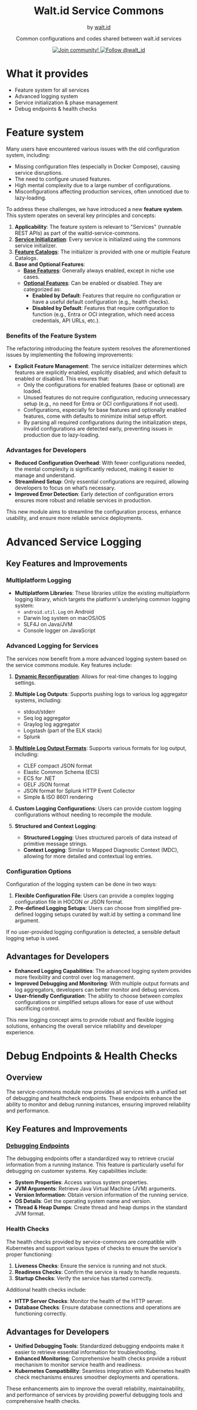 <div align="center">
 <h1>Walt.id Service Commons</h1>
 <span>by </span><a href="https://walt.id">walt.id</a>
    <p>Common configurations and codes shared between walt.id services<p>
<a href="https://walt.id/community">
<img src="https://img.shields.io/badge/Join-The Community-blue.svg?style=flat" alt="Join community!" />
</a>
<a href="https://twitter.com/intent/follow?screen_name=walt_id">
<img src="https://img.shields.io/twitter/follow/walt_id.svg?label=Follow%20@walt_id" alt="Follow @walt_id" />
</a>
</div>

# What it provides

- Feature system for all services
- Advanced logging system
- Service initialization & phase management
- Debug endpoints & health checks

# Feature system

Many users have encountered various issues with the old configuration system, including:

- Missing configuration files (especially in Docker Compose), causing service disruptions.
- The need to configure unused features.
- High mental complexity due to a large number of configurations.
- Misconfigurations affecting production services, often unnoticed due to lazy-loading.


To address these challenges, we have introduced a new **feature system**. This system operates on several key principles and concepts:

1. **Applicability**: The feature system is relevant to "Services" (runnable REST APIs) as part of the waltid-service-commons.
2. [**Service Initialization**](https://github.com/walt-id/waltid-identity/blob/main/waltid-services/waltid-service-commons/src/main/kotlin/id/walt/commons/ServiceCommons.kt): Every service is initialized using the commons service initializer.
3. [**Feature Catalogs**](https://github.com/walt-id/waltid-identity/blob/main/waltid-services/waltid-service-commons/src/main/kotlin/id/walt/commons/featureflag/CommonsFeatureCatalog.kt): The initializer is provided with one or multiple Feature Catalogs.
4. **Base and Optional Features**:
    - [**Base Features**](https://github.com/walt-id/waltid-identity/blob/main/waltid-services/waltid-service-commons/src/main/kotlin/id/walt/commons/featureflag/BaseFeature.kt): Generally always enabled, except in niche use cases.
    - [**Optional Features**](https://github.com/walt-id/waltid-identity/blob/main/waltid-services/waltid-service-commons/src/main/kotlin/id/walt/commons/featureflag/OptionalFeature.kt): Can be enabled or disabled. They are categorized as:
        - **Enabled by Default**: Features that require no configuration or have a useful default configuration (e.g., health checks).
        - **Disabled by Default**: Features that require configuration to function (e.g., Entra or OCI integration, which need access credentials, API URLs, etc.).

### Benefits of the Feature System

The refactoring introducing the feature system resolves the aforementioned issues by implementing the following improvements:

- **Explicit Feature Management**: The service initializer determines which features are explicitly enabled, explicitly disabled, and which default to enabled or disabled. This ensures that:
    - Only the configurations for enabled features (base or optional) are loaded.
    - Unused features do not require configuration, reducing unnecessary setup (e.g., no need for Entra or OCI configurations if not used).
    - Configurations, especially for base features and optionally enabled features, come with defaults to minimize initial setup effort.
    - By parsing all required configurations during the initialization steps, invalid configurations are detected early, preventing issues in production due to lazy-loading.

### Advantages for Developers

- **Reduced Configuration Overhead**: With fewer configurations needed, the mental complexity is significantly reduced, making it easier to manage and understand.
- **Streamlined Setup**: Only essential configurations are required, allowing developers to focus on what’s necessary.
- **Improved Error Detection**: Early detection of configuration errors ensures more robust and reliable services in production.

This new module aims to streamline the configuration process, enhance usability, and ensure more reliable service deployments.



# Advanced Service Logging

## Key Features and Improvements

### Multiplatform Logging

- **Multiplatform Libraries**: These libraries utilize the existing multiplatform logging library, which targets the platform's underlying common logging system:
    - `android.util.Log` on Android
    - Darwin log system on macOS/iOS
    - SLF4J on Java/JVM
    - Console logger on JavaScript

### Advanced Logging for Services

The services now benefit from a more advanced logging system based on the service commons module. Key features include:

1. [**Dynamic Reconfiguration**](https://github.com/walt-id/waltid-identity/blob/main/waltid-services/waltid-service-commons/src/main/kotlin/id/walt/commons/logging/LoggingManager.kt): Allows for real-time changes to logging settings.
2. **Multiple Log Outputs**: Supports pushing logs to various log aggregator systems, including:
    - stdout/stderr
    - Seq log aggregator
    - Graylog log aggregator
    - Logstash (part of the ELK stack)
    - Splunk

3. [**Multiple Log Output Formats**](https://github.com/walt-id/waltid-identity/blob/main/waltid-services/waltid-service-commons/src/main/kotlin/id/walt/commons/logging/LogStrings.kt): Supports various formats for log output, including:
    - CLEF compact JSON format
    - Elastic Common Schema (ECS)
    - ECS for .NET
    - GELF JSON format
    - JSON format for Splunk HTTP Event Collector
    - Simple & ISO 8601 rendering

4. **Custom Logging Configurations**: Users can provide custom logging configurations without needing to recompile the module.
5. **Structured and Context Logging**:
    - **Structured Logging**: Uses structured parcels of data instead of primitive message strings.
    - **Context Logging**: Similar to Mapped Diagnostic Context (MDC), allowing for more detailed and contextual log entries.

### Configuration Options

Configuration of the logging system can be done in two ways:

1. **Flexible Configuration File**: Users can provide a complex logging configuration file in HOCON or JSON format.
2. **Pre-defined Logging Setups**: Users can choose from simplified pre-defined logging setups curated by walt.id by setting a command line argument.

If no user-provided logging configuration is detected, a sensible default logging setup is used.

## Advantages for Developers

- **Enhanced Logging Capabilities**: The advanced logging system provides more flexibility and control over log management.
- **Improved Debugging and Monitoring**: With multiple output formats and log aggregators, developers can better monitor and debug services.
- **User-friendly Configuration**: The ability to choose between complex configurations or simplified setups allows for ease of use without sacrificing control.

This new logging concept aims to provide robust and flexible logging solutions, enhancing the overall service reliability and developer experience.



# Debug Endpoints & Health Checks

## Overview

The service-commons module now provides all services with a unified set of debugging and healthcheck endpoints. These endpoints enhance the ability to monitor and debug running instances, ensuring improved reliability and performance.

## Key Features and Improvements

### [Debugging Endpoints](https://github.com/walt-id/waltid-identity/blob/main/waltid-services/waltid-service-commons/src/main/kotlin/id/walt/commons/web/modules/ServiceHealthchecksDebugModule.kt)

The debugging endpoints offer a standardized way to retrieve crucial information from a running instance. This feature is particularly useful for debugging on customer systems. Key capabilities include:

- **System Properties**: Access various system properties.
- **JVM Arguments**: Retrieve Java Virtual Machine (JVM) arguments.
- **Version Information**: Obtain version information of the running service.
- **OS Details**: Get the operating system name and version.
- **Thread & Heap Dumps**: Create thread and heap dumps in the standard JVM format.

### Health Checks

The health checks provided by service-commons are compatible with Kubernetes and support various types of checks to ensure the service's proper functioning:

1. **Liveness Checks**: Ensure the service is running and not stuck.
2. **Readiness Checks**: Confirm the service is ready to handle requests.
3. **Startup Checks**: Verify the service has started correctly.

Additional health checks include:

- **HTTP Server Checks**: Monitor the health of the HTTP server.
- **Database Checks**: Ensure database connections and operations are functioning correctly.

## Advantages for Developers

- **Unified Debugging Tools**: Standardized debugging endpoints make it easier to retrieve essential information for troubleshooting.
- **Enhanced Monitoring**: Comprehensive health checks provide a robust mechanism to monitor service health and readiness.
- **Kubernetes Compatibility**: Seamless integration with Kubernetes health check mechanisms ensures smoother deployments and operations.

These enhancements aim to improve the overall reliability, maintainability, and performance of services by providing powerful debugging tools and comprehensive health checks.




